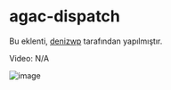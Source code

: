 # agac-dispatch
Bu eklenti, [denizwp](https://github.com/forealdeniz) tarafından yapılmıştır.

Video: N/A

![image](https://github.com/forealdeniz/deniz-dispatch/assets/85676222/146d2930-1268-4f53-9126-3f953246f3f3)
